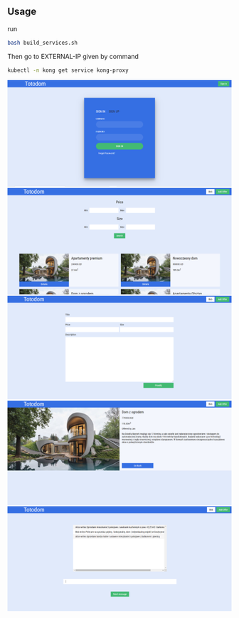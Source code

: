 ## Usage

run

```bash
bash build_services.sh
```

Then go to EXTERNAL-IP given by command

```bash
kubectl -n kong get service kong-proxy
```

![sign-in](screens/SignIn.png)
![home](screens/Home.png)
![add-offer](screens/AddOffer.png)
![offer-detail](screens/OfferDetail.png)
![chat](screens/Chat.png)

